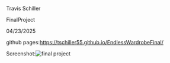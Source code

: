 Travis Schiller

FinalProject

04/23/2025

github pages:https://tschiller55.github.io/EndlessWardrobeFinal/

Screenshot:![final project](https://github.com/user-attachments/assets/869789e3-7f4d-42bb-803e-0fc3097e32bf)

